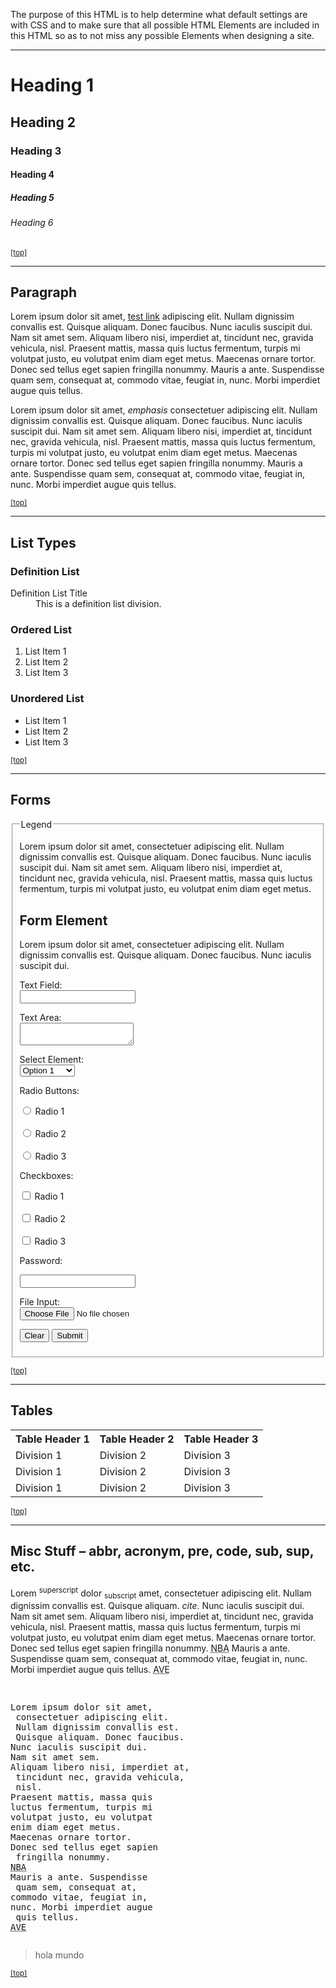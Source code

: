 <!-- ---
layout: post
title:  "Elements"
date:   2015-01-01 13:37:00
categories: html
---
 -->
<div class="entry-content">
		<p><!-- Sample Content to Plugin to Template --></p>
<p>The purpose of this HTML is to help determine what default settings are with CSS and to make sure that all possible HTML Elements are included in this HTML so as to not miss any possible Elements when designing a site.</p>
<hr>
<h1>Heading 1</h1>
<h2>Heading 2</h2>
<h3>Heading 3</h3>
<h4>Heading 4</h4>
<h5>Heading 5</h5>
<h6>Heading 6</h6>
<p><small><a href="#wrapper">[top]</a></small></p>
<hr>
<h2 id="paragraph">Paragraph</h2>
<p>Lorem ipsum dolor sit amet, <a href="#" title="test link">test link</a> adipiscing elit. Nullam dignissim convallis est. Quisque aliquam. Donec faucibus. Nunc iaculis suscipit dui. Nam sit amet sem. Aliquam libero nisi, imperdiet at, tincidunt nec, gravida vehicula, nisl. Praesent mattis, massa quis luctus fermentum, turpis mi volutpat justo, eu volutpat enim diam eget metus. Maecenas ornare tortor. Donec sed tellus eget sapien fringilla nonummy. Mauris a ante. Suspendisse quam sem, consequat at, commodo vitae, feugiat in, nunc. Morbi imperdiet augue quis tellus.</p>
<p>Lorem ipsum dolor sit amet, <em>emphasis</em> consectetuer adipiscing elit. Nullam dignissim convallis est. Quisque aliquam. Donec faucibus. Nunc iaculis suscipit dui. Nam sit amet sem. Aliquam libero nisi, imperdiet at, tincidunt nec, gravida vehicula, nisl. Praesent mattis, massa quis luctus fermentum, turpis mi volutpat justo, eu volutpat enim diam eget metus. Maecenas ornare tortor. Donec sed tellus eget sapien fringilla nonummy. Mauris a ante. Suspendisse quam sem, consequat at, commodo vitae, feugiat in, nunc. Morbi imperdiet augue quis tellus.</p>
<p><small><a href="#wrapper">[top]</a></small></p>
<hr>
<h2 id="list_types">List Types</h2>
<h3>Definition List</h3>
<dl>
<dt>Definition List Title</dt>
<dd>This is a definition list division.</dd>
</dl>
<h3>Ordered List</h3>
<ol>
<li>List Item 1</li>
<li>List Item 2</li>
<li>List Item 3</li>
</ol>
<h3>Unordered List</h3>
<ul>
<li>List Item 1</li>
<li>List Item 2</li>
<li>List Item 3</li>
</ul>
<p><small><a href="#wrapper">[top]</a></small></p>
<hr>
<h2 id="form_elements">Forms</h2>
<fieldset>
<legend>Legend</legend>
<p>Lorem ipsum dolor sit amet, consectetuer adipiscing elit. Nullam dignissim convallis est. Quisque aliquam. Donec faucibus. Nunc iaculis suscipit dui. Nam sit amet sem. Aliquam libero nisi, imperdiet at, tincidunt nec, gravida vehicula, nisl. Praesent mattis, massa quis luctus fermentum, turpis mi volutpat justo, eu volutpat enim diam eget metus.</p>
<form>
<h2>Form Element</h2>
<p>Lorem ipsum dolor sit amet, consectetuer adipiscing elit. Nullam dignissim convallis est. Quisque aliquam. Donec faucibus. Nunc iaculis suscipit dui.</p>
<p><label for="text_field">Text Field:</label><br>
		<input id="text_field" type="text"></p>
<p><label for="text_area">Text Area:</label><br>
		<textarea id="text_area"></textarea></p>
<p><label for="select_element">Select Element:</label><br>
			<select name="select_element">
			<optgroup label="Option Group 1">
				<option value="1">Option 1</option>
				<option value="2">Option 2</option>
				<option value="3">Option 3</option>
			</optgroup>
			<optgroup label="Option Group 2">
				<option value="1">Option 1</option>
				<option value="2">Option 2</option>
				<option value="3">Option 3</option>
			</optgroup>
		</select></p>
<p><label for="radio_buttons">Radio Buttons:</label></p>
<p>			<input class="radio" name="radio_button" value="radio_1" type="radio"> Radio 1<br><br>
				<input class="radio" name="radio_button" value="radio_2" type="radio"> Radio 2<br><br>
				<input class="radio" name="radio_button" value="radio_3" type="radio"> Radio 3<br>
		</p>
<p><label for="checkboxes">Checkboxes:</label></p>
<p>			<input class="checkbox" name="checkboxes" value="check_1" type="checkbox"> Radio 1<br><br>
				<input class="checkbox" name="checkboxes" value="check_2" type="checkbox"> Radio 2<br><br>
				<input class="checkbox" name="checkboxes" value="check_3" type="checkbox"> Radio 3<br>
		</p>
<p><label for="password">Password:</label></p>
<p>			<input class="password" name="password" type="password">
		</p>
<p><label for="file">File Input:</label><br>
			<input class="file" name="file" type="file">
		</p>
<p><input class="button" value="Clear" type="reset"> <input class="button" value="Submit" type="submit">
		</p>
<p></p></form>
</fieldset>
<p><small><a href="#wrapper">[top]</a></small></p>
<hr>
<h2 id="tables">Tables</h2>
<table cellpadding="0" cellspacing="0">
<tbody><tr>
<th>Table Header 1</th>
<th>Table Header 2</th>
<th>Table Header 3</th>
</tr>
<tr>
<td>Division 1</td>
<td>Division 2</td>
<td>Division 3</td>
</tr>
<tr class="even">
<td>Division 1</td>
<td>Division 2</td>
<td>Division 3</td>
</tr>
<tr>
<td>Division 1</td>
<td>Division 2</td>
<td>Division 3</td>
</tr>
</tbody></table>
<p><small><a href="#wrapper">[top]</a></small></p>
<hr>
<h2 id="misc">Misc Stuff – abbr, acronym, pre, code, sub, sup, etc.</h2>
<p>Lorem <sup>superscript</sup> dolor <sub>subscript</sub> amet, consectetuer adipiscing elit. Nullam dignissim convallis est. Quisque aliquam. <cite>cite</cite>. Nunc iaculis suscipit dui. Nam sit amet sem. Aliquam libero nisi, imperdiet at, tincidunt nec, gravida vehicula, nisl. Praesent mattis, massa quis luctus fermentum, turpis mi volutpat justo, eu volutpat enim diam eget metus. Maecenas ornare tortor. Donec sed tellus eget sapien fringilla nonummy. <acronym title="National Basketball Association">NBA</acronym> Mauris a ante. Suspendisse quam sem, consequat at, commodo vitae, feugiat in, nunc. Morbi imperdiet augue quis tellus.  <abbr title="Avenue">AVE</abbr></p>
<pre><p>
Lorem ipsum dolor sit amet,
 consectetuer adipiscing elit.
 Nullam dignissim convallis est.
 Quisque aliquam. Donec faucibus.
Nunc iaculis suscipit dui.
Nam sit amet sem.
Aliquam libero nisi, imperdiet at,
 tincidunt nec, gravida vehicula,
 nisl.
Praesent mattis, massa quis
luctus fermentum, turpis mi
volutpat justo, eu volutpat
enim diam eget metus.
Maecenas ornare tortor.
Donec sed tellus eget sapien
 fringilla nonummy.
<acronym title="National Basketball Association">NBA</acronym>
Mauris a ante. Suspendisse
 quam sem, consequat at,
commodo vitae, feugiat in,
nunc. Morbi imperdiet augue
 quis tellus.
<abbr title="Avenue">AVE</abbr></p></pre>
<blockquote><p>hola mundo</p></blockquote>
<p><small><a href="#wrapper">[top]</a></small><br>
<!-- End of Sample Content --></p>
	</div>
